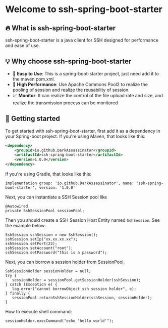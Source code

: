 # Welcome to ssh-spring-boot-starter

## :fire: What is ssh-spring-boot-starter
ssh-spring-boot-starter is a java client for SSH designed for performance and ease of use.

## :bulb: Why choose ssh-spring-boot-starter
+ 🎯 **Easy to Use**: This is a spring-boot-starter project, just need add it to the maven pom.xml.
+ 🚀 **High Performance**: Use Apache Commons Pool2 to realize the pooling of session and realize the reusability of session.
+ 📈 **Monitor**: It can realize the control of the file upload rate and size, and realize the transmission process can be monitored

## 👣 Getting started

To get started with ssh-spring-boot-starter, first add it as a dependency in your Spring-boot project. 
If you're using Maven, that looks like this:

```xml
<dependency>
    <groupId>io.github.DarkAssassinator</groupId>
    <artifactId>ssh-spring-boot-starter</artifactId>
    <version>1.0.0</version>
</dependency>
```
If you're using Gradle, that looke like this:
```
implementation group: 'io.github.DarkAssassinator', name: 'ssh-spring-boot-starter', version: '1.0.0'
```
Next, you can instantiate a SSH Session pool like
```
@Autowired
private SshSessionPool sessionPool;
```
Then you should create a SSH Session Host Entity named `SshSession`. See the example below:
```
SshSession sshSession = new SshSession();
sshSession.setIp("xx.xx.xx.xx");
sshSession.setPort(22);
sshSession.setAccount("root");
sshSession.setPassword("this is a password");
```
Next, you can borrow a session holder from SessionPool.
```
SshSessionHolder sessionHolder = null;
try {
   sessionHolder = sessionPool.getSessionHolder(sshSession);
} catch (Exception e) {
   log.error("cannot borrowObject ssh session holder", e);
} finally {
   sessionPool.returnSshSessionHolder(sshSession, sessionHolder);
}
```
How to execute shell command:
```
sessionHolder.execCommand("echo 'hello world'");
```


